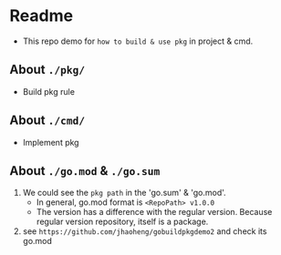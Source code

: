 # Readme
- This repo demo for `how to build & use pkg` in project & cmd.

## About `./pkg/`
- Build pkg rule

## About `./cmd/`
- Implement pkg

## About `./go.mod` & `./go.sum`

1. We could see the `pkg path` in the 'go.sum' & 'go.mod'.
    - In general, go.mod format is `<RepoPath> v1.0.0`
    - The version has a difference with the regular version. Because regular version repository, itself is a package.
2. see `https://github.com/jhaoheng/gobuildpkgdemo2` and check its go.mod